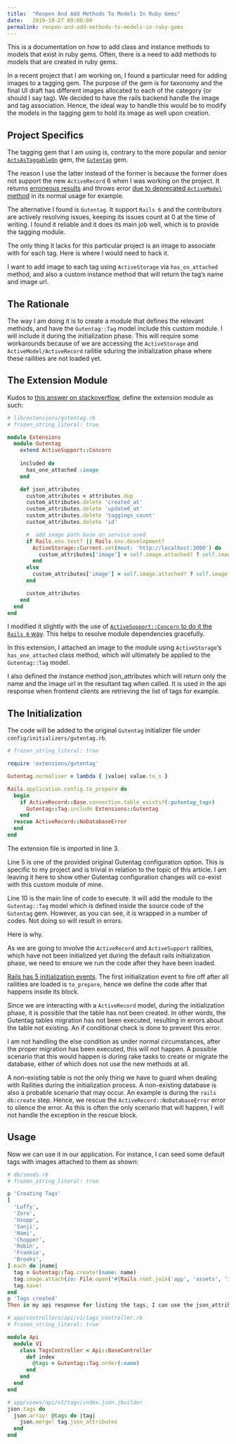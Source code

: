```yaml
---
title:  "Reopen And Add Methods To Models In Ruby Gems"
date:   2019-10-27 09:00:00
permalink: reopen-and-add-methods-to-models-in-ruby-gems
---
```


This is a documentation on how to add class and instance methods to models that exist in ruby gems. Often, there is a need to add methods to models that are created in ruby gems.

In a recent project that I am working on, I found a particular need for adding images to a tagging gem. The purpose of the gem is for taxonomy and the final UI draft has different images allocated to each of the category (or should I say tag). We decided to have the rails backend handle the image and tag association. Hence, the ideal way to handle this would be to modify the models in the tagging gem to hold its image as well upon creation.

## Project Specifics

The tagging gem that I am using is, contrary to the more popular and senior [`ActsAsTaggableOn`](https://github.com/mbleigh/acts-as-taggable-on) gem, the [`Gutentag`](https://github.com/pat/gutentag) gem.

The reason I use the latter instead of the former is because the former does not support the new `ActiveRecord` 6 when I was working on the project. It returns [erroneous results](https://github.com/mbleigh/acts-as-taggable-on/issues/936) and throws error [due to deprecated `ActiveModel` method](https://github.com/mbleigh/acts-as-taggable-on/issues/955) in its normal usage for example.

The alternative I found is `Gutentag`. It support `Rails 6` and the contributors are actively resolving issues, keeping its issues count at 0 at the time of writing. I found it reliable and it does its main job well, which is to provide the tagging module.

The only thing it lacks for this particular project is an image to associate with for each tag. Here is where I would need to hack it.

I want to add image to each tag using `ActiveStorage` via `has_on_attached` method, and also a custom instance method that will return the tag’s name and image url.

## The Rationale

The way I am doing it is to create a module that defines the relevant methods, and have the `Gutentag::Tag` model include this custom module. I will include it during the initialization phase. This will require some workarounds because of we are accessing the `ActiveStorage` and `ActiveModel/ActiveRecord` railitie sduring the initialization phase where these railities are not loaded yet.

## The Extension Module

Kudos to [this answer on stackoverflow](https://stackoverflow.com/questions/17608006/how-to-reopen-a-class-in-gems/48665268#48665268), define the extension module as such:

```ruby
# lib/extensions/gutentag.rb
# frozen_string_literal: true

module Extensions
  module Gutentag
    extend ActiveSupport::Concern
    
    included do
      has_one_attached :image
    end

    def json_attributes
      custom_attributes = attributes.dup
      custom_attributes.delete 'created_at'
      custom_attributes.delete 'updated_at'
      custom_attributes.delete 'taggings_count'
      custom_attributes.delete 'id'

      #  add image path base on service used
      if Rails.env.test? || Rails.env.development?
        ActiveStorage::Current.set(host: 'http://localhost:3000') do
          custom_attributes['image'] = self.image.attached? ? self.image.service_url : nil
        end
      else
        custom_attributes['image'] = self.image.attached? ? self.image.service_url : nil
      end

      custom_attributes
    end
  end
end
```

I modified it slightly with the use of [`ActiveSupport::Concern` to do it the `Rails 6` way](https://api.rubyonrails.org/classes/ActiveSupport/Concern.html). This helps to resolve module dependencies gracefully.

In this extension, I attached an image to the module using `ActiveStorage`‘s `has_one_attached` class method, which will ultimately be applied to the `Gutentag::Tag` model.

I also defined the instance method json_attributes which will return only the name and the image url in the resultant tag when called. It is used in the api response when frontend clients are retrieving the list of tags for example.

## The Initialization

The code will be added to the original `Gutentag` initializer file under `config/initializers/gutentag.rb`.

```ruby
# frozen_string_literal: true

require 'extensions/gutentag'

Gutentag.normaliser = lambda { |value| value.to_s }

Rails.application.config.to_prepare do
  begin
    if ActiveRecord::Base.connection.table_exists?(:gutentag_tags)
      Gutentag::Tag.include Extensions::Gutentag
    end
  rescue ActiveRecord::NoDatabaseError
  end
end
```

The extension file is imported in line 3.

Line 5 is one of the provided original Gutentag configuration option. This is specific to my project and is trivial in relation to the topic of this article. I am leaving it here to show other Gutentag configuration changes will co-exist with this custom module of mine.

Line 10 is the main line of code to execute. It will add the module to the `Gutentag::Tag` model which is defined inside the source code of the `Gutentag` gem. However, as you can see, it is wrapped in a number of codes. Not doing so will result in errors.

Here is why.

As we are going to involve the `ActiveRecord` and `ActiveSupport` railities, which have not been initialized yet during the default rails initialization phase, we need to ensure we run the code after they have been loaded.

[Rails has 5 initialization events](https://guides.rubyonrails.org/configuring.html#initialization-events). The first initialization event to fire off after all railities are loaded is `to_prepare`, hence we define the code after that happens inside its block.

Since we are interacting with a `ActiveRecord` model, during the initialization phase, it is possible that the table has not been created. In other words, the Gutentag tables migration has not been executed, resulting in errors about the table not existing. An if conditional check is done to prevent this error.

I am not handling the else condition as under normal circumstances, after the proper migration has been executed, this will not happen. A possible scenario that this would happen is during rake tasks to create or migrate the database, either of which does not use the new methods at all.

A non-existing table is not the only thing we have to guard when dealing with Railities during the initialization process. A non-existing database is also a probable scenario that may occur. An example is during the `rails db:create` step. Hence, we rescue the `ActiveRecord::NoDatabaseError` error to silence the error. As this is often the only scenario that will happen, I will not handle the exception in the rescue block.

## Usage

Now we can use it in our application. For instance, I can seed some default tags with images attached to them as shown:

```ruby
# db/seeds.rb
# frozen_string_literal: true

p 'Creating Tags'
[
  'Luffy',
  'Zoro',
  'Usopp',
  'Sanji',
  'Nami',
  'Chopper',
  'Robin',
  'Frankie',
  'Brooks',
].each do |name|
  tag = Gutentag::Tag.create!(name: name)
  tag.image.attach(io: File.open("#{Rails.root.join('app', 'assets', 'images')}/#{name}_avatar.jpg"), filename: "#{name}_image.jpg")
  tag.save!
end
p 'Tags created'
Then in my api response for listing the tags, I can use the json_attributes method as such:

# app/controllers/api/v1/tags_controller.rb
# frozen_string_literal: true

module Api
  module V1
    class TagsController < Api::BaseController
      def index
        @tags = Gutentag::Tag.order(:name)
      end
    end
  end
end

# app/views/api/v1/tags/index.json.jbuilder
json.tags do
  json.array! @tags do |tag|
    json.merge! tag.json_attributes
  end
end
```
